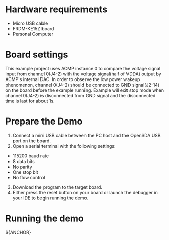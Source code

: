 Hardware requirements
=====================
- Micro USB cable
- FRDM-KE15Z board
- Personal Computer

Board settings
==============
This example project uses ACMP instance 0 to compare the voltage signal input from channel 0(J4-2)
with the voltage signal(half of VDDA) output by ACMP's internal DAC. In order to observe the low
power wakeup phenomenon, channel 0(J4-2) should be connected to GND signal(J2-14) on the board before
the example running. Example will exit stop mode when channel 0(J4-2) is disconnected from GND signal
and the disconnected time is last for about 1s.

Prepare the Demo
================
1. Connect a mini USB cable between the PC host and the OpenSDA USB port on the board.
2.  Open a serial terminal with the following settings:
   - 115200 baud rate
   - 8 data bits
   - No parity
   - One stop bit
   - No flow control
3. Download the program to the target board.
4. Either press the reset button on your board or launch the debugger in your IDE to begin running the demo.

Running the demo
================
${ANCHOR}
